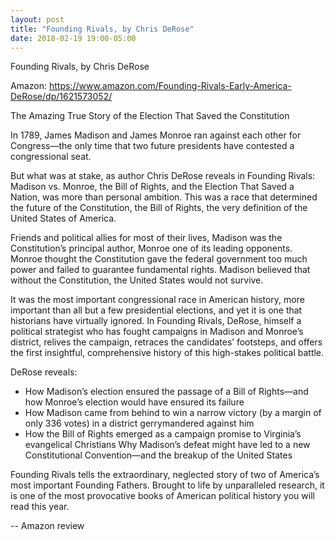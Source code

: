 ```yaml
---
layout: post
title: "Founding Rivals, by Chris DeRose"
date: 2018-02-19 19:00-05:00
---
```

Founding Rivals, by Chris DeRose

Amazon: https://www.amazon.com/Founding-Rivals-Early-America-DeRose/dp/1621573052/

The Amazing True Story of the Election That Saved the Constitution

In 1789, James Madison and James Monroe ran against each other for Congress—the only time that two future presidents have contested a congressional seat.

But what was at stake, as author Chris DeRose reveals in Founding Rivals: Madison vs. Monroe, the Bill of Rights, and the Election That Saved a Nation, was more than personal ambition. This was a race that determined the future of the Constitution, the Bill of Rights, the very definition of the United States of America.

Friends and political allies for most of their lives, Madison was the Constitution’s principal author, Monroe one of its leading opponents. Monroe thought the Constitution gave the federal government too much power and failed to guarantee fundamental rights. Madison believed that without the Constitution, the United States would not survive.

It was the most important congressional race in American history, more important than all but a few presidential elections, and yet it is one that historians have virtually ignored. In Founding Rivals, DeRose, himself a political strategist who has fought campaigns in Madison and Monroe’s district, relives the campaign, retraces the candidates’ footsteps, and offers the first insightful, comprehensive history of this high-stakes political battle.

DeRose reveals:

* How Madison’s election ensured the passage of a Bill of Rights—and how
Monroe’s election would have ensured its failure
* How Madison came from behind to win a narrow victory (by a margin of only 336 votes) in a district gerrymandered against him
* How the Bill of Rights emerged as a campaign promise to Virginia’s evangelical Christians
Why Madison’s defeat might have led to a new Constitutional Convention—and the breakup of the United States

Founding Rivals tells the extraordinary, neglected story of two of America’s most important Founding Fathers. Brought to life by unparalleled research, it is one of the most provocative books of American political history you will read this year.

-- Amazon review

